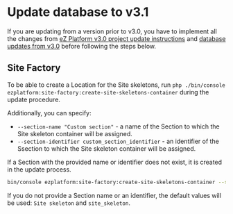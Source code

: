 # Update database to v3.1
    
If you are updating from a version prior to v3.0, you have to implement all the changes from [eZ Platform v3.0 project update instructions](../updating/4_upgrade_the_code.md) and [database updates from v3.0](5_update_3.0.md) before following the steps below.

## Site Factory

To be able to create a Location for the Site skeletons, run `php ./bin/console ezplatform:site-factory:create-site-skeletons-container` during the update procedure.

Additionally, you can specify:

- `--section-name "Custom section"` - a name of the Section to which the Site skeleton container will be assigned.
- `--section-identifier custom_section_identifier` - an identifier of the Ssection to which the Site skeleton container will be assigned.

If a Section with the provided name or identifier does not exist, it is created in the update process.

``` bash
bin/console ezplatform:site-factory:create-site-skeletons-container --section-identifier "Custom section" --section-name custom_section_identifier
```

If you do not provide a Section name or an identifier, the default values will be used: `Site skeleton` and `site_skeleton`.
